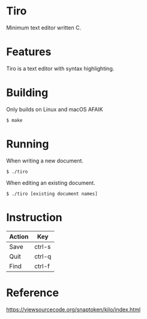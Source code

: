 # Tiro
Minimum text editor written C.

# Features
Tiro is a text editor with syntax highlighting.

# Building
Only builds on Linux and macOS AFAIK
```
$ make
```

# Running
When writing a new document.
```
$ ./tiro
```

When editing an existing document.
```
$ ./tiro [existing document names]
```

# Instruction
|  Action | Key |
| ------- | ----|
|  Save  |  ctrl-s  |
|  Quit  |  ctrl-q  |
|  Find  |  ctrl-f  |

# Reference
https://viewsourcecode.org/snaptoken/kilo/index.html
